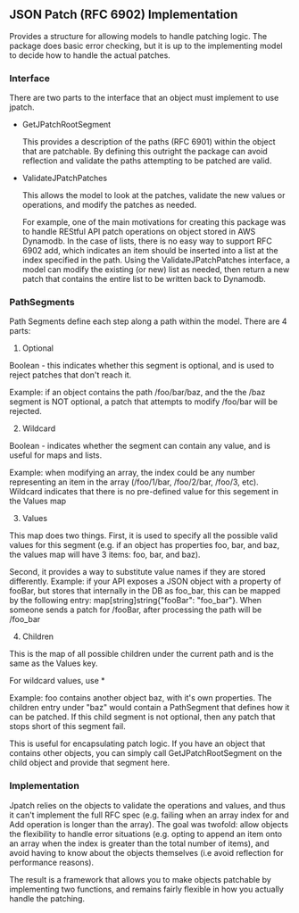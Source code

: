 JSON Patch (RFC 6902) Implementation
--------

Provides a structure for allowing models to handle patching logic. The package does basic error checking, but it is up to the implementing model to decide how to handle the actual patches.

### Interface

There are two parts to the interface that an object must implement to use jpatch.

* GetJPatchRootSegment

  This provides a description of the paths (RFC 6901) within the object that are patchable. By defining this outright the package can avoid reflection and validate the paths attempting to be patched are valid.

* ValidateJPatchPatches

  This allows the model to look at the patches, validate the new values or operations, and modify the patches as needed.

  For example, one of the main motivations for creating this package was to handle REStful API patch operations on object stored in AWS Dynamodb. In the case of lists, there is no easy way to support RFC 6902 add, which indicates an item should be inserted into a list at the index specified in the path. Using the ValidateJPatchPatches interface, a model can modify the existing (or new) list as needed, then return a new patch that contains the entire list to be written back to Dynamodb.

### PathSegments

Path Segments define each step along a path within the model. There are 4 parts:

1. Optional

  Boolean - this indicates whether this segment is optional, and is used to reject patches that don't reach it.

  Example: if an object contains the path /foo/bar/baz, and the the /baz segment is NOT optional, a patch that attempts to modify /foo/bar will be rejected.

2. Wildcard

  Boolean - indicates whether the segment can contain any value, and is useful for maps and lists.

  Example: when modifying an array, the index could be any number representing an item in the array (/foo/1/bar, /foo/2/bar, /foo/3, etc). Wildcard indicates that there is no pre-defined value for this segement in the Values map

3. Values

  This map does two things. First, it is used to specify all the possible valid values for this segment (e.g. if an object has properties foo, bar, and baz, the values map will have 3 items: foo, bar, and baz).

  Second, it provides a way to substitute value names if they are stored differently. Example: if your API exposes a JSON object with a property of fooBar, but stores that internally in the DB as foo_bar, this can be mapped by the following entry: map[string]string{"fooBar": "foo_bar"}. When someone sends a patch for /fooBar, after processing the path will be /foo_bar

4. Children

  This is the map of all possible children under the current path and is the same as the Values key.

  For wildcard values, use *

  Example: foo contains another object baz, with it's own properties. The children entry under "baz" would contain a PathSegment that defines how it can be patched. If this child segment is not optional, then any patch that stops short of this segment fail.

  This is useful for encapsulating patch logic. If you have an object that contains other objects, you can simply call GetJPatchRootSegment on the child object and provide that segment here.

### Implementation

Jpatch relies on the objects to validate the operations and values, and thus it can't implement the full RFC spec (e.g. failing when an array index for and Add operation is longer than the array). The goal was twofold: allow objects the flexibility to handle error situations (e.g. opting to append an item onto an array when the index is greater than the total number of items), and avoid having to know about the objects themselves (i.e avoid reflection for performance reasons).

The result is a framework that allows you to make objects patchable by implementing two functions, and remains fairly flexible in how you actually handle the patching.
